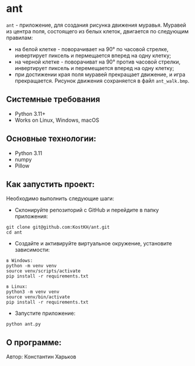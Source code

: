 # ant

`ant` - приложение, для создания рисунка движения муравья. 
Муравей из центра поля, состоящего из белых клеток,
двигается по следующим правилам:
- на белой клетке - поворачивает на 90° по часовой стрелке, 
инвертирует пиксель и пермещается вперед на одну клетку;
- на черной клетке - поворачиват на 90° против часовой стрелки,
инвертирует пиксель и перемещается вперед на одну клетку;
- при достижении края поля муравей прекращает движение, и игра прекращается.
Рисунок движения сохраняется в файл `ant_walk.bmp`.

## Системные требования
- Python 3.11+
- Works on Linux, Windows, macOS

## Основные технологии:
- Python 3.11
- numpy
- Pillow

## Как запустить проект:

Необходимо выполнить следующие шаги:
- Склонируйте репозиторий с GitHub и перейдите в папку приложения:
```
git clone git@github.com:KostKH/ant.git
cd ant
```
- Создайте и активируйте виртуальное окружение, установите зависимости:
```
в Windows:
python -m venv venv
source venv/scripts/activate
pip install -r requirements.txt

в Linux:
python3 -m venv venv
source venv/bin/activate
pip install -r requirements.txt
```

- Запустите приложение:
```
python ant.py
```

## О программе:

Автор: Константин Харьков